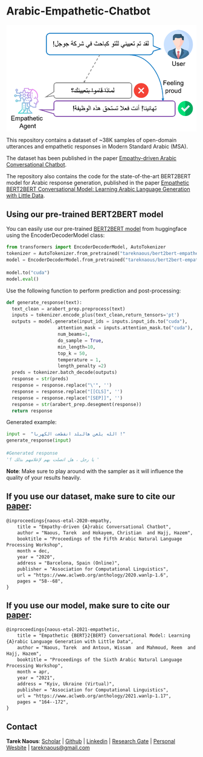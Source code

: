 # Arabic-Empathetic-Chatbot


<img align="center" width="600"  src="fig/empathetic-agent.png" alt="empathetic-agent">

This repository contains a dataset of ~38K samples of open-domain utterances and empathetic responses in Modern Standard Arabic (MSA).

The dataset has been published in the paper [Empathy-driven Arabic Conversational Chatbot](https://www.aclweb.org/anthology/2020.wanlp-1.6/).

The repository also contains the code for the state-of-the-art BERT2BERT model for Arabic response generation, published in the paper [Empathetic BERT2BERT Conversational Model: Learning Arabic Language Generation with Little Data](https://www.aclweb.org/anthology/2021.wanlp-1.17/).

## Using our pre-trained BERT2BERT model

You can easily use our pre-trained [BERT2BERT model](https://www.aclweb.org/anthology/2021.wanlp-1.17/) from huggingface using the EncoderDecoderModel class:

```python
from transformers import EncoderDecoderModel, AutoTokenizer
tokenizer = AutoTokenizer.from_pretrained("tareknaous/bert2bert-empathetic-response-msa")
model = EncoderDecoderModel.from_pretrained("tareknaous/bert2bert-empathetic-response-msa")

model.to("cuda")
model.eval()
```

Use the following function to perform prediction and post-processing:

```python
def generate_response(text):
  text_clean = arabert_prep.preprocess(text)
  inputs = tokenizer.encode_plus(text_clean,return_tensors='pt')
  outputs = model.generate(input_ids = inputs.input_ids.to("cuda"),
                   attention_mask = inputs.attention_mask.to("cuda"),
                   num_beams=1,
                   do_sample = True,
                   min_length=10,
                   top_k = 50,
                   temperature = 1,
                   length_penalty =2)
  preds = tokenizer.batch_decode(outputs) 
  response = str(preds)
  response = response.replace("\'", '')
  response = response.replace("[[CLS]", '')
  response = response.replace("[SEP]]", '')
  response = str(arabert_prep.desegment(response))
  return response
```

Generated example: 

```python
input =  "الله يلعن هالبلد انقطعت الكهربا !"
generate_response(input)

#Generated response
'يا رجل ، هل اتصلت بهم لإعلامهم بذلك ؟ '
```

**Note**: Make sure to play around with the sampler as it will influence the quality of your results heavily.

## If you use our dataset, make sure to cite our [paper](https://www.aclweb.org/anthology/2020.wanlp-1.6/):
```
@inproceedings{naous-etal-2020-empathy,
    title = "Empathy-driven {A}rabic Conversational Chatbot",
    author = "Naous, Tarek  and Hokayem, Christian  and Hajj, Hazem",
    booktitle = "Proceedings of the Fifth Arabic Natural Language Processing Workshop",
    month = dec,
    year = "2020",
    address = "Barcelona, Spain (Online)",
    publisher = "Association for Computational Linguistics",
    url = "https://www.aclweb.org/anthology/2020.wanlp-1.6",
    pages = "58--68",
}
```

## If you use our model, make sure to cite our [paper](https://www.aclweb.org/anthology/2021.wanlp-1.17/):
```
@inproceedings{naous-etal-2021-empathetic,
    title = "Empathetic {BERT}2{BERT} Conversational Model: Learning {A}rabic Language Generation with Little Data",
    author = "Naous, Tarek  and Antoun, Wissam  and Mahmoud, Reem  and Hajj, Hazem",
    booktitle = "Proceedings of the Sixth Arabic Natural Language Processing Workshop",
    month = apr,
    year = "2021",
    address = "Kyiv, Ukraine (Virtual)",
    publisher = "Association for Computational Linguistics",
    url = "https://www.aclweb.org/anthology/2021.wanlp-1.17",
    pages = "164--172",
}
```


## Contact
**Tarek Naous**: [Scholar](https://scholar.google.com/citations?user=ImyLv44AAAAJ&hl=en) | [Github](https://github.com/tareknaous?tab=repositories) |
[Linkedin](https://www.linkedin.com/in/tareknaous/) |  [Research Gate](https://www.researchgate.net/profile/Tarek_Naous?ev=hdr_xprf) | [Personal Wesbite](https://www.sites.google.com/view/tareknaous)
| tareknaous@gmail.com
